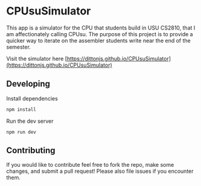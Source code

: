 # CPUsuSimulator
This app is a simulator for the CPU that students build in USU CS2810, that I am affectionately calling CPUsu. The purpose of this project is to provide a quicker way to iterate on the assembler students write near the end of the semester. 

Visit the simulator here [https://dittonjs.github.io/CPUsuSimulator](https://dittonjs.github.io/CPUsuSimulator)

## Developing
Install dependencies
```bash
npm install
```

Run the dev server
```
npm run dev
```

## Contributing
If you would like to contribute feel free to fork the repo, make some changes, and submit a pull request! Please also file issues if you encounter them.
